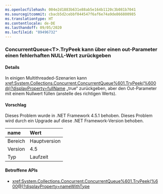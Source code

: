 ```yaml
---
ms.openlocfilehash: 004e2d1883b631e88ab5e164b1120c3b081b7041
ms.sourcegitcommit: cbacb5d2cebbf044547f6af6e74a9de866800985
ms.translationtype: HT
ms.contentlocale: de-DE
ms.lasthandoff: 09/05/2020
ms.locfileid: "89496732"
---
```

### <a name="concurrentqueuelttgttrypeek-can-return-an-erroneous-null-via-its-out-parameter"></a>ConcurrentQueue&lt;T&gt;.TryPeek kann über einen out-Parameter einen fehlerhaften NULL-Wert zurückgeben

#### <a name="details"></a>Details

In einigen Multithreaded-Szenarien kann <xref:System.Collections.Concurrent.ConcurrentQueue%601.TryPeek(%600@)?displayProperty=fullName> „true“ zurückgeben, aber den Out-Parameter mit einem Nullwert füllen (anstelle des richtigen Werts).

#### <a name="suggestion"></a>Vorschlag

Dieses Problem wurde in .NET Framework 4.5.1 behoben. Dieses Problem wird durch ein Upgrade auf diese .NET Framework-Version behoben.

| name    | Wert       |
|:--------|:------------|
| Bereich   |Hauptversion|
|Version|4.5|
|Typ|Laufzeit|

#### <a name="affected-apis"></a>Betroffene APIs

- <xref:System.Collections.Concurrent.ConcurrentQueue%601.TryPeek(%600@)?displayProperty=nameWithType>

<!--

#### Affected APIs

- ``M:System.Collections.Concurrent.ConcurrentQueue`1.TryPeek(`0@)``

-->
